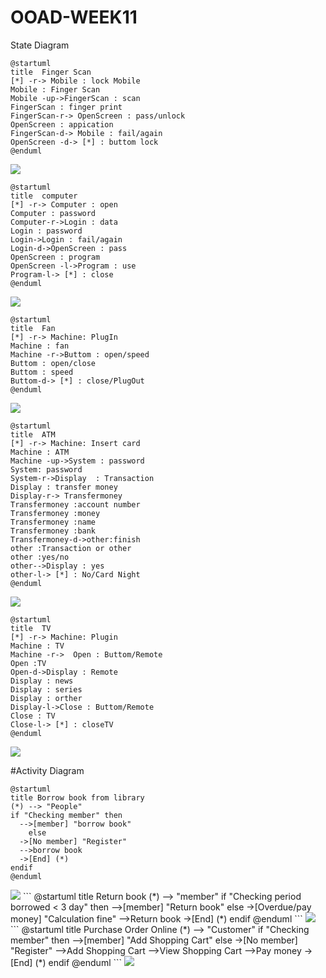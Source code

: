 # OOAD-WEEK11
State Diagram

```
@startuml
title  Finger Scan 
[*] -r-> Mobile : lock Mobile
Mobile : Finger Scan
Mobile -up->FingerScan : scan
FingerScan : finger print
FingerScan-r-> OpenScreen : pass/unlock
OpenScreen : appication
FingerScan-d-> Mobile : fail/again
OpenScreen -d-> [*] : buttom lock
@enduml
```
<img src= "https://github.com/Siriphornyui/OOAD-WEEK11/blob/master/scan.png">

```
@startuml
title  computer
[*] -r-> Computer : open
Computer : password
Computer-r->Login : data
Login : password
Login->Login : fail/again
Login-d->OpenScreen : pass
OpenScreen : program
OpenScreen -l->Program : use
Program-l-> [*] : close
@enduml
```
<img src= "https://github.com/Siriphornyui/OOAD-WEEK11/blob/master/com.png">

```
@startuml
title  Fan
[*] -r-> Machine: PlugIn
Machine : fan
Machine -r->Buttom : open/speed
Buttom : open/close
Buttom : speed
Buttom-d-> [*] : close/PlugOut
@enduml
```
<img src= "https://github.com/Siriphornyui/OOAD-WEEK11/blob/master/fan.png">

```
@startuml
title  ATM
[*] -r-> Machine: Insert card
Machine : ATM
Machine -up->System : password
System: password
System-r->Display  : Transaction
Display : transfer money
Display-r-> Transfermoney
Transfermoney :account number
Transfermoney :money
Transfermoney :name
Transfermoney :bank
Transfermoney-d->other:finish
other :Transaction or other
other :yes/no
other-->Display : yes
other-l-> [*] : No/Card Night
@enduml
```
<img src= "https://github.com/Siriphornyui/OOAD-WEEK11/blob/master/ATM.png">

```
@startuml
title  TV
[*] -r-> Machine: Plugin
Machine : TV
Machine -r->  Open : Buttom/Remote
Open :TV
Open-d->Display : Remote
Display : news 
Display : series
Display : orther
Display-l->Close : Buttom/Remote
Close : TV
Close-l-> [*] : closeTV
@enduml
```

<img src= "https://github.com/Siriphornyui/OOAD-WEEK11/blob/master/tv.png">

#Activity Diagram

```
@startuml
title Borrow book from library
(*) --> "People"
if "Checking member" then
  -->[member] "borrow book"
    else
  ->[No member] "Register"
  -->borrow book
  ->[End] (*)
endif
@enduml
```
<img src= "https://github.com/Siriphornyui/OOAD-WEEK11/blob/master/borrow.png">
```
@startuml
title Return book
(*) --> "member"
if "Checking period borrowed < 3 day" then
  -->[member] "Return book"
  else
  ->[Overdue/pay money] "Calculation fine"
  -->Return book
  ->[End] (*)
endif
@enduml
```
<img src= "https://github.com/Siriphornyui/OOAD-WEEK11/blob/master/return.png">
```
@startuml
title Purchase Order Online
(*) --> "Customer"
if "Checking member" then
  -->[member] "Add Shopping Cart"
    else
  ->[No member] "Register"
  -->Add Shopping Cart
  -->View Shopping Cart
  -->Pay money
  ->[End] (*)
endif
@enduml
```
<img src= "https://github.com/Siriphornyui/OOAD-WEEK11/blob/master/online.png">

